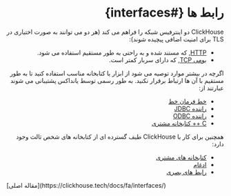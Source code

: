 <div dir="rtl" markdown="1">

# رابط ها {#interfaces}

ClickHouse دو اینترفیس شبکه را فراهم می کند (هر دو می توانند به صورت اختیاری در TLS برای امنیت اضافی پیچیده شوند):

* [HTTP](http.md), که مستند شده و به راحتی به طور مستقیم استفاده می شود.
* [بومی TCP](tcp.md), که دارای سربار کمتر است.

اگرچه در بیشتر موارد توصیه می شود از ابزار یا کتابخانه مناسب استفاده کنید تا به طور مستقیم با آن ها ارتباط برقرار نکنید. به طور رسمی توسط یانداکس پشتیبانی می شوند عبارتند از:
* [خط فرمان خط](cli.md)
* [راننده JDBC](jdbc.md)
* [راننده ODBC](odbc.md)
* [C ++ کتابخانه مشتری](cpp.md)

همچنین برای کار با ClickHouse طیف گسترده ای از کتابخانه های شخص ثالث وجود دارد:
* [کتابخانه های مشتری](third-party/client_libraries.md)
* [ادغام](third-party/integrations.md)
* [رابط های بصری](third-party/gui.md)

</div>
[مقاله اصلی](https://clickhouse.tech/docs/fa/interfaces/) <!--hide-->
